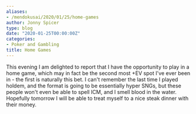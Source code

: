 ```yaml
---
aliases:
- /mendokusai/2020/01/25/home-games
author: Jonny Spicer
type: blog
date: "2020-01-25T00:00:00Z"
categories:
- Poker and Gambling
title: Home Games
---
```

This evening I am delighted to report that I have the opportunity to play in a home game, which may in fact be the second most +EV spot I've ever been in - the first is naturally this bet. I can't remember the
last time I played holdem, and the format is going to be essentially hyper SNGs, but these people won't even be able to spell ICM, and I smell blood in the water. Hopefully tomorrow I will be able to treat myself to
a nice steak dinner with their money.
